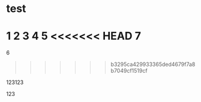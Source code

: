 # test
1
2
3
4
5
<<<<<<< HEAD
7
=======
6
>>>>>>> b3295ca429933365ded4679f7a8b7049cf1519cf

123123

123

